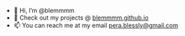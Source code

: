 - 👋 Hi, I’m @blemmmm
- 🌱 Check out my projects @ [blemmmm.github.io](https://blemmmm.github.io/)
- 📫 You can reach me at my email pera.blessly@gmail.com

<!---
blemmmm/blemmmm is a ✨ special ✨ repository because its `README.md` (this file) appears on your GitHub profile.
You can click the Preview link to take a look at your changes.
--->

